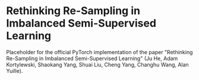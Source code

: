 # Rethinking Re-Sampling in Imbalanced Semi-Supervised Learning
Placeholder for the official PyTorch implementation of the paper "Rethinking Re-Sampling in Imbalanced Semi-Supervised Learning" (Ju He, Adam Kortylewski, Shaokang Yang, Shuai Liu, Cheng Yang, Changhu Wang, Alan Yuille).
